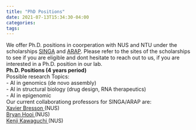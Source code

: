 ```yaml
---
title: "PhD Positions"
date: 2021-07-13T15:34:30-04:00
categories:
tags:
---
```

<body>
We offer Ph.D. positions in coorperation with NUS and NTU under the scholarships  <a href="https://www.a-star.edu.sg/Scholarships/for-graduate-studies/singapore-international-graduate-award-singa">SINGA</a> and  <a href="https://www.a-star.edu.sg/Scholarships/for-graduate-studies/a-star-research-attachment-programme">ARAP</a>. Please refer to the sites of the scholarships to see if you are eligible and dont hesitate to reach out to us, if you are interested in a Ph.D. position in our lab. <br/>
</body>
<body>
<b>Ph.D. Positions (4 years period) </b>  <br />
Possible research Topics:<br />
- AI in genomics (de novo assembly)<br />
- AI in structural biology (drug design, RNA therapeutics)<br />
- AI in epigenomic<br />

</body>
<body>
Our current collaborationg professors for SINGA/ARAP are: <br />
<a href="https://graphdeeplearning.github.io/authors/xavier-bresson/">Xavier Bresson </a> (NUS) <br />
<a href="https://bhooi.github.io/">Bryan Hooi </a> (NUS) <br />
<a href="https://www.comp.nus.edu.sg/cs/people/kenji/">Kenji Kawaguchi </a> (NUS) <br />
</body>
